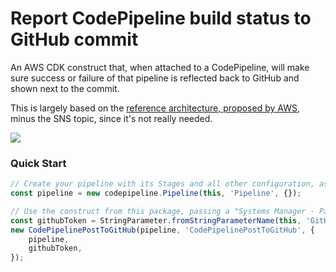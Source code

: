 # Report CodePipeline build status to GitHub commit

An AWS CDK construct that, when attached to a CodePipeline, will make sure success or failure of that pipeline is
reflected back to GitHub and shown next to the commit.

This is largely based on
the <a href="https://aws.amazon.com/blogs/devops/aws-codepipeline-build-status-in-a-third-party-git-repository/">
reference architecture, proposed by AWS</a>, minus the SNS topic, since it's not really needed.

<img src="https://d2908q01vomqb2.cloudfront.net/7719a1c782a1ba91c031a682a0a2f8658209adbf/2021/03/24/AWS-CodePipeline-external-status-1-1.png"/>

### Quick Start

```typescript
// Create your pipeline with its Stages and all other configuration, as you would normally do it
const pipeline = new codepipeline.Pipeline(this, 'Pipeline', {});

// Use the construct from this package, passing a "Systems Manager - Parameter Store" where you've previously stored your GitHub "Personal Access Token"
const githubToken = StringParameter.fromStringParameterName(this, 'GitHubToken', 'GITHUB_TOKEN');
new CodePipelinePostToGitHub(pipeline, 'CodePipelinePostToGitHub', {
    pipeline,
    githubToken,
});
```
